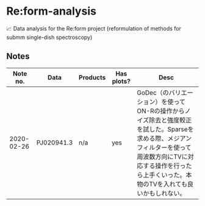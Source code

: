 # Re:form-analysis
:chart_with_upwards_trend: Data analysis for the Re:form project (reformulation of methods for submm single-dish spectroscopy)

## Notes

| Note no. | Data | Products | Has plots? | Desc |
| --- | --- | --- | --- | --- |
| 2020-02-26 | PJ020941.3 | n/a | yes | GoDec（のバリエーション）を使ってON-Rの操作からノイズ除去と強度較正を試した。Sparseを求める際、メジアンフィルターを使って周波数方向にTVに対応する操作を行ったら上手くいった。本物のTVを入れても良いかもしれない。 |
